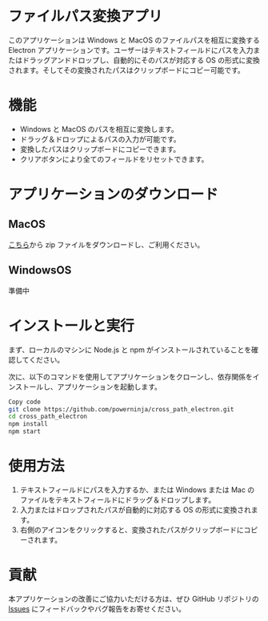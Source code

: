 # ファイルパス変換アプリ

このアプリケーションは Windows と MacOS のファイルパスを相互に変換する Electron アプリケーションです。ユーザーはテキストフィールドにパスを入力またはドラッグアンドドロップし、自動的にそのパスが対応する OS の形式に変換されます。そしてその変換されたパスはクリップボードにコピー可能です。

# 機能

- Windows と MacOS のパスを相互に変換します。
- ドラッグ＆ドロップによるパスの入力が可能です。
- 変換したパスはクリップボードにコピーできます。
- クリアボタンにより全てのフィールドをリセットできます。

# アプリケーションのダウンロード

## MacOS

[こちら](https://github.com/powerninja/cross_path_electron/releases/download/1.0.0/TrailMixer.zip)から zip ファイルをダウンロードし、ご利用ください。

## WindowsOS

準備中

# インストールと実行

まず、ローカルのマシンに Node.js と npm がインストールされていることを確認してください。

次に、以下のコマンドを使用してアプリケーションをクローンし、依存関係をインストールし、アプリケーションを起動します。

```bash
Copy code
git clone https://github.com/powerninja/cross_path_electron.git
cd cross_path_electron
npm install
npm start
```

# 使用方法

1. テキストフィールドにパスを入力するか、または Windows または Mac のファイルをテキストフィールドにドラッグ＆ドロップします。
2. 入力またはドロップされたパスが自動的に対応する OS の形式に変換されます。
3. 右側のアイコンをクリックすると、変換されたパスがクリップボードにコピーされます。

# 貢献

本アプリケーションの改善にご協力いただける方は、ぜひ GitHub リポジトリの [Issues](https://github.com/powerninja/cross_path_electron/issues) にフィードバックやバグ報告をお寄せください。
